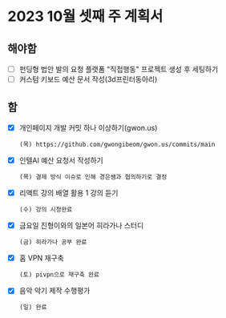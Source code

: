 # 2023 10월 셋째 주 계획서

## 해야함
- [ ] 펀딩형 법안 발의 요청 플랫폼 "직접행동" 프로젝트 생성 후 세팅하기
- [ ] 커스텀 키보드 예산 문서 작성(3d프린터동아리)

## 함
- [x] 개인페이지 개발 커밋 하나 이상하기(gwon.us)

      (목) https://github.com/gwongibeom/gwon.us/commits/main
      
- [x] 인텔AI 예산 요청서 작성하기

      (목) 결제 방식 이슈로 인해 경은쌤과 협의하기로 결정
      
- [x] 리액트 강의 배열 활용 1 강의 듣기

      (수) 강의 시청완료
      
- [x] 금요일 진형이와의 일본어 히라가나 스터디

      (금) 히라가나 공부 완료
      
- [x] 홈 VPN 재구축

      (토) pivpn으로 재구축 완료
      
- [x] 음악 악기 제작 수행평가

      (일) 완료

